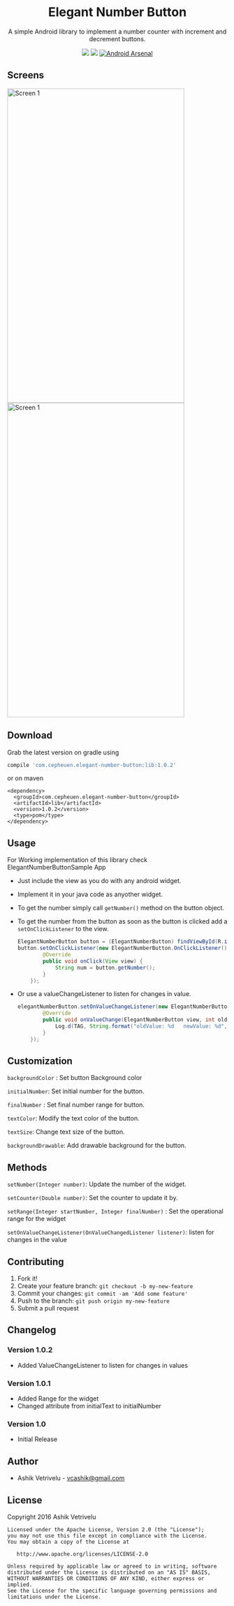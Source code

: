 <h1 align="center">Elegant Number Button</h1>

<p align="center">A simple Android library to implement a number counter with increment and decrement buttons. </p>
<p align="center">
	<a target="_blank" href="https://developer.android.com/reference/android/os/Build.VERSION_CODES.html#GINGERBREAD"><img src="https://img.shields.io/badge/API-9%2B-blue.svg"/></a>
    <a target="_blank" href="https://bintray.com/ashik94vc/maven/elegant-number-button/_latestVersion"><img src="https://api.bintray.com/packages/ashik94vc/maven/elegant-number-button/images/download.svg"/></a>
    <a target="_blank" href="http://android-arsenal.com/details/1/4136"><img src="https://img.shields.io/badge/Android%20Arsenal-Elegant%20Number%20Button-brightgreen.svg?style=flat" border="0" alt="Android Arsenal"></a>
</p>

## Screens

<img src="https://github.com/ashik94vc/ElegantNumberButton/raw/master/screens/screen.png" alt="Screen 1" width="405" height="720"/>

<img src="https://github.com/ashik94vc/ElegantNumberButton/raw/master/screens/screen01.gif" alt="Screen 1" width="405" height="720"/>

## Download

Grab the latest version on gradle using

```groovy
compile 'com.cepheuen.elegant-number-button:lib:1.0.2'
```
or on maven

```maven
<dependency>
  <groupId>com.cepheuen.elegant-number-button</groupId>
  <artifactId>lib</artifactId>
  <version>1.0.2</version>
  <type>pom</type>
</dependency>

```

## Usage

For Working implementation of this library check ElegantNumberButtonSample App 
 * Just include the view as you do with any android widget.
 * Implement it in your java code as anyother widget.
 * To get the number simply call `getNumber()` method on the button object. 
 * To get the number from the button as soon as the button is clicked add a `setOnClickListener` to the view.
   
    ```java
    ElegantNumberButton button = (ElegantNumberButton) findViewById(R.id.button);
    button.setOnClickListener(new ElegantNumberButton.OnClickListener() {
            @Override
            public void onClick(View view) {
                String num = button.getNumber();
            }
        });
    ```
 * Or use a valueChangeListener to listen for changes in value.
    
    ```java
    elegantNumberButton.setOnValueChangeListener(new ElegantNumberButton.OnValueChangeListener() {
            @Override
            public void onValueChange(ElegantNumberButton view, int oldValue, int newValue) {
                Log.d(TAG, String.format("oldValue: %d   newValue: %d", oldValue, newValue));
            }
        });
     ```

## Customization

`backgroundColor` : Set button Background color

`initialNumber`: Set initial number for the button.

`finalNumber` : Set final number range for button.

`textColor`: Modify the text color of the button.

`textSize`: Change text size of the button.

`backgroundDrawable`: Add drawable background for the button.

## Methods

`setNumber(Integer number)`: Update the number of the widget.

`setCounter(Double number)`: Set the counter to update it by.

`setRange(Integer startNumber, Integer finalNumber)` : Set the operational range for the widget

`setOnValueChangeListener(OnValueChangedListener listener)`: listen for changes in the value



## Contributing

1. Fork it!
2. Create your feature branch: `git checkout -b my-new-feature`
3. Commit your changes: `git commit -am 'Add some feature'`
4. Push to the branch: `git push origin my-new-feature`
5. Submit a pull request

## Changelog

### Version 1.0.2

* Added ValueChangeListener to listen for changes in values

### Version 1.0.1

* Added Range for the widget
* Changed attribute from initialText to initialNumber

### Version 1.0

* Initial Release

## Author

* Ashik Vetrivelu - <vcashik@gmail.com>

## License

Copyright 2016 Ashik Vetrivelu

    Licensed under the Apache License, Version 2.0 (the "License");
    you may not use this file except in compliance with the License.
    You may obtain a copy of the License at

       http://www.apache.org/licenses/LICENSE-2.0

    Unless required by applicable law or agreed to in writing, software
    distributed under the License is distributed on an "AS IS" BASIS,
    WITHOUT WARRANTIES OR CONDITIONS OF ANY KIND, either express or implied.
    See the License for the specific language governing permissions and
    limitations under the License.
